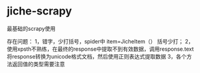 # jiche-scrapy
最基础的scrapy使用

存在问题：
1，错字，少打括号，spider中 item=JicheItem（） 括号少打；
2，使用xpsth不熟练，在最终的response中提取不到有效数据，调用response.text将response转换为unicode格式文档，然后使用正则表达式提取数据
3，各个方法返回值的类型需要注意
